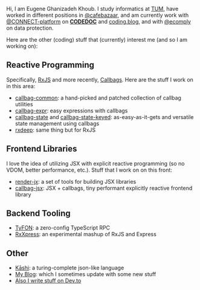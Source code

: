 Hi, I am Eugene Ghanizadeh Khoub. I study informatics at [TUM](https://www.tum.de/en/), have worked in different positions in [@cafebazaar](https://github.com/cafebazaar), and am currently work with [@CONNECT-platform](https://github.com/CONNECT-platform) on [**CODEDOC**](https://github.com/CONNECT-platform/codedoc) and [coding.blog](https://github.com/CONNECT-platform/coding-blog), and with [@ecomply](https://github.com/ecomply) on data protection.

Here are the other (coding) stuff that (currently) interest me (and so I am working on):

## Reactive Programming

Specifically, [RxJS](https://github.com/ReactiveX/rxjs) and more recently, [Callbags](https://github.com/callbag/callbag). Here are the stuff I work on in this area:

- [callbag-common](https://github.com/loreanvictor/callbag-common): a hand-picked and patched collection of callbag utilities
- [callbag-expr](https://github.com/loreanvictor/callbag-expr): easy expressions with callbags
- [callbag-state](https://github.com/loreanvictor/callbag-state) and [callbag-state-keyed](https://github.com/loreanvictor/callbag-state-keyed): as-easy-as-it-gets and versatile state management using callbags
- [rxdeep](https://github.com/loreanvictor/rxdeep): same thing but for RxJS

## Frontend Libraries

I love the idea of utilizing JSX with explicit reactive programming (so no VDOM, better performance, etc.). Stuff that I work on on this front:

- [render-jx](https://github.com/loreanvictor/render-jsx): a set of tools for building JSX libraries
- [callbag-jsx](https://github.com/loreanvictor/callbag-jsx): JSX + callbags, tiny performant explicitly reactive frontend library

## Backend Tooling

- [TyFON](https://github.com/loreanvictor/tyfon): a zero-config TypeScript RPC
- [RxXpress](https://github.com/loreanvictor/rxxpress): an experimental mashup of RxJS and Express

## Other

- [Kāshi](https://github.com/loreanvictor/kaashi): a turing-complete json-like language
- [My Blog](https://eugene.coding.blog): which I sometimes update with some new stuff
- [Also I write stuff on Dev.to](https://dev.to/loreanvictor)
